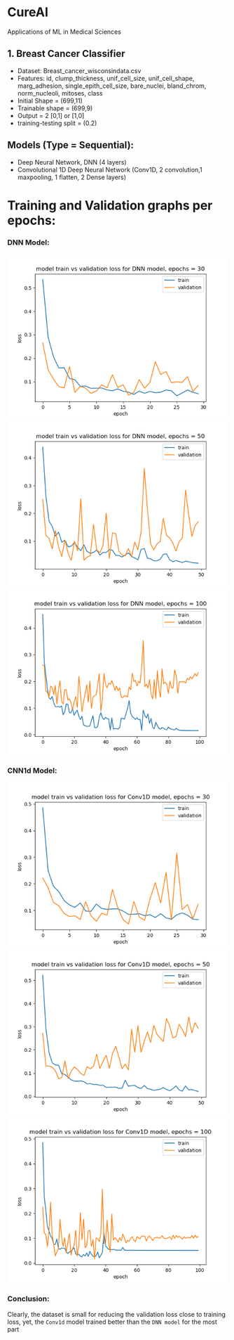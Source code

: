 # CureAI
Applications of ML in Medical Sciences

## 1. Breast Cancer Classifier
- Dataset: Breast_cancer_wisconsindata.csv
- Features: id, clump_thickness, unif_cell_size, unif_cell_shape, marg_adhesion, single_epith_cell_size, bare_nuclei, bland_chrom, norm_nucleoli, mitoses, class
- Initial Shape = (699,11)
- Trainable shape = (699,9)
- Output = 2 [0,1] or [1,0]
- training-testing split = (0.2)

## Models (Type = Sequential):
- Deep Neural Network, DNN (4 layers)
- Convolutional 1D Deep Neural Network (Conv1D, 2 convolution,1 maxpooling, 1 flatten, 2 Dense layers)

# Training and Validation graphs per epochs:

### DNN Model:
![dnn30](training_graphs/DNN_30.png)  ![dnn30](training_graphs/DNN_50.png)  ![dnn30](training_graphs/DNN_100.png) 
 
### CNN1d Model:
![dnn30](training_graphs/CNN1d_30.png)  ![dnn30](training_graphs/CNN1d_50.png)  ![dnn30](training_graphs/CNN1d_100.png) 


### Conclusion:
Clearly, the dataset is small for reducing the validation loss close to training loss, yet, the `Conv1d` model trained better than the `DNN model` for the most part
